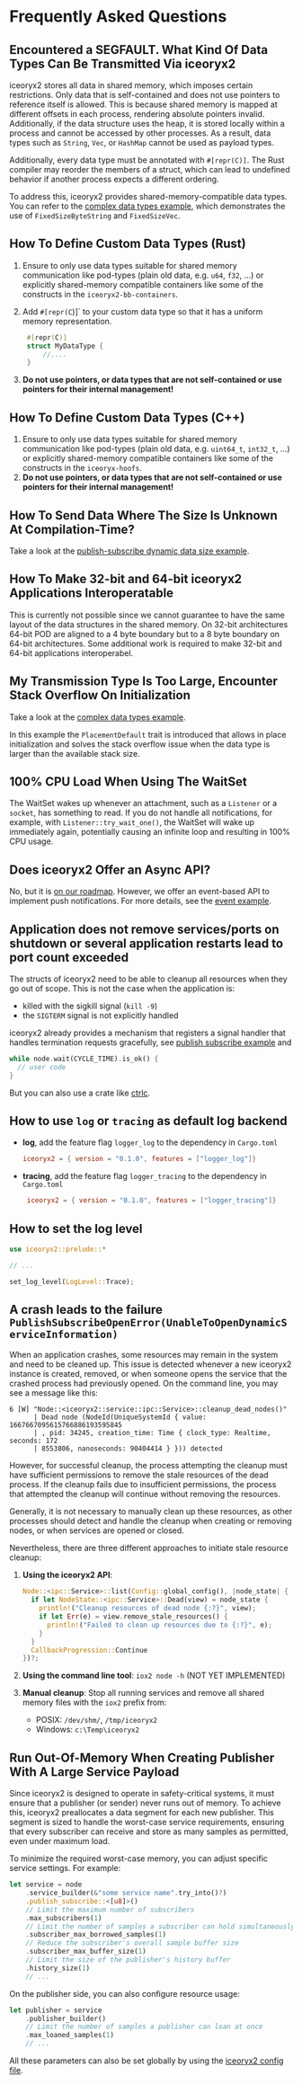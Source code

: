 # Frequently Asked Questions

## Encountered a SEGFAULT. What Kind Of Data Types Can Be Transmitted Via iceoryx2

iceoryx2 stores all data in shared memory, which imposes certain restrictions.
Only data that is self-contained and does not use pointers to reference itself
is allowed. This is because shared memory is mapped at different offsets in
each process, rendering absolute pointers invalid. Additionally, if the data
structure uses the heap, it is stored locally within a process and cannot be
accessed by other processes. As a result, data types such as `String`, `Vec`,
or `HashMap` cannot be used as payload types.

Additionally, every data type must be annotated with `#[repr(C)]`. The Rust
compiler may reorder the members of a struct, which can lead to undefined
behavior if another process expects a different ordering.

To address this, iceoryx2 provides shared-memory-compatible data types. You
can refer to the [complex data types example](examples/rust/complex_data_types),
which demonstrates the use of `FixedSizeByteString` and `FixedSizeVec`.

## How To Define Custom Data Types (Rust)

1. Ensure to only use data types suitable for shared memory communication like
   pod-types (plain old data, e.g. `u64`, `f32`, ...) or explicitly
   shared-memory compatible containers like some of the constructs in the
   `iceoryx2-bb-containers`.
2. Add `#[repr(C`)]` to your custom data type so that it has a uniform memory
   representation.

   ```rust
    #[repr(C)]
    struct MyDataType {
        //....
    }
   ```

3. **Do not use pointers, or data types that are not self-contained or use
   pointers for their internal management!**

## How To Define Custom Data Types (C++)

1. Ensure to only use data types suitable for shared memory communication like
   pod-types (plain old data, e.g. `uint64_t`, `int32_t`, ...) or explicitly
   shared-memory compatible containers like some of the constructs in the
   `iceoryx-hoofs`.
2. **Do not use pointers, or data types that are not self-contained or use
   pointers for their internal management!**

## How To Send Data Where The Size Is Unknown At Compilation-Time?

Take a look at the
[publish-subscribe dynamic data size example](examples/rust/publish_subscribe_dynamic_data_size).

## How To Make 32-bit and 64-bit iceoryx2 Applications Interoperatable

This is currently not possible since we cannot guarantee to have the same
layout of the data structures in the shared memory. On 32-bit architectures
64-bit POD are aligned to a 4 byte boundary but to a 8 byte boundary on
64-bit architectures. Some additional work is required to make 32-bit and
64-bit applications interoperabel.

## My Transmission Type Is Too Large, Encounter Stack Overflow On Initialization

Take a look at the
[complex data types example](examples/rust/complex_data_types).

In this example the `PlacementDefault` trait is introduced that allows in place
initialization and solves the stack overflow issue when the data type is larger
than the available stack size.

## 100% CPU Load When Using The WaitSet

The WaitSet wakes up whenever an attachment, such as a `Listener` or a `socket`,
has something to read. If you do not handle all notifications, for example,
with `Listener::try_wait_one()`, the WaitSet will wake up immediately again,
potentially causing an infinite loop and resulting in 100% CPU usage.

## Does iceoryx2 Offer an Async API?

No, but it is
[on our roadmap](https://github.com/eclipse-iceoryx/iceoryx2/issues/47).
However, we offer an event-based API to implement push notifications. For more
details, see the [event example](examples/rust/event).

## Application does not remove services/ports on shutdown or several application restarts lead to port count exceeded

The structs of iceoryx2 need to be able to cleanup all resources when they go
out of scope. This is not the case when the application is:

* killed with the sigkill signal (`kill -9`)
* the `SIGTERM` signal is not explicitly handled

iceoryx2 already provides a mechanism that registers a signal handler that
handles termination requests gracefully, see
[publish subscribe example](examples/rust/publish_subscribe) and

```rust
while node.wait(CYCLE_TIME).is_ok() {
  // user code
}
```

But you can also use a crate like [ctrlc](https://docs.rs/ctrlc/latest/ctrlc/).

## How to use `log` or `tracing` as default log backend

* **log**, add the feature flag `logger_log` to the dependency in `Cargo.toml`
    ```toml
    iceoryx2 = { version = "0.1.0", features = ["logger_log"]}
    ```
* **tracing**, add the feature flag `logger_tracing` to the dependency in
  `Cargo.toml`
    ```toml
     iceoryx2 = { version = "0.1.0", features = ["logger_tracing"]}
    ```

## How to set the log level

```rust
use iceoryx2::prelude::*

// ...

set_log_level(LogLevel::Trace);
```

## A crash leads to the failure `PublishSubscribeOpenError(UnableToOpenDynamicServiceInformation)`

When an application crashes, some resources may remain in the system and need
to be cleaned up. This issue is detected whenever a new iceoryx2 instance is
created, removed, or when someone opens the service that the crashed process
had previously opened. On the command line, you may see a message like this:

```ascii
6 [W] "Node::<iceoryx2::service::ipc::Service>::cleanup_dead_nodes()"
      | Dead node (NodeId(UniqueSystemId { value: 1667667095615766886193595845
      | , pid: 34245, creation_time: Time { clock_type: Realtime, seconds: 172
      | 8553806, nanoseconds: 90404414 } })) detected
```

However, for successful cleanup, the process attempting the cleanup must have
sufficient permissions to remove the stale resources of the dead process. If
the cleanup fails due to insufficient permissions, the process that attempted
the cleanup will continue without removing the resources.

Generally, it is not necessary to manually clean up these resources, as other
processes should detect and handle the cleanup when creating or removing nodes,
or when services are opened or closed.

Nevertheless, there are three different approaches to initiate stale resource
cleanup:

1. **Using the iceoryx2 API**:
   ```rust
   Node::<ipc::Service>::list(Config::global_config(), |node_state| {
     if let NodeState::<ipc::Service>::Dead(view) = node_state {
       println!("Cleanup resources of dead node {:?}", view);
       if let Err(e) = view.remove_stale_resources() {
         println!("Failed to clean up resources due to {:?}", e);
       }
     }
     CallbackProgression::Continue
   })?;
   ```

2. **Using the command line tool**: `iox2 node -h` (NOT YET IMPLEMENTED)

3. **Manual cleanup**: Stop all running services and remove all shared memory
    files with the `iox2` prefix from:
   * POSIX: `/dev/shm/`, `/tmp/iceoryx2`
   * Windows: `c:\Temp\iceoryx2`

## Run Out-Of-Memory When Creating Publisher With A Large Service Payload

Since iceoryx2 is designed to operate in safety-critical systems, it must
ensure that a publisher (or sender) never runs out of memory. To achieve this,
iceoryx2 preallocates a data segment for each new publisher. This segment is
sized to handle the worst-case service requirements, ensuring that every
subscriber can receive and store as many samples as permitted, even under
maximum load.

To minimize the required worst-case memory, you can adjust specific service
settings. For example:

```rust
let service = node
    .service_builder(&"some service name".try_into()?)
    .publish_subscribe::<[u8]>()
    // Limit the maximum number of subscribers
    .max_subscribers(1)
    // Limit the number of samples a subscriber can hold simultaneously
    .subscriber_max_borrowed_samples(1)
    // Reduce the subscriber's overall sample buffer size
    .subscriber_max_buffer_size(1)
    // Limit the size of the publisher's history buffer
    .history_size(1)
    // ...
```

On the publisher side, you can also configure resource usage:

```rust
let publisher = service
    .publisher_builder()
    // Limit the number of samples a publisher can loan at once
    .max_loaned_samples(1)
    // ...
```

All these parameters can also be set globally by using the
[iceoryx2 config file](config).
